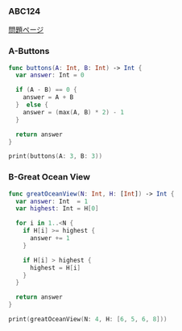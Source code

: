### ABC124
[問題ページ](https://atcoder.jp/contests/abc124/tasks)

### A-Buttons
```Swift
func buttons(A: Int, B: Int) -> Int {
  var answer: Int = 0

  if (A - B) == 0 {
    answer = A + B
  }  else {
    answer = (max(A, B) * 2) - 1
  }

  return answer
}

print(buttons(A: 3, B: 3))

```

### B-Great Ocean View
```Swift
func greatOceanView(N: Int, H: [Int]) -> Int {
  var answer: Int  = 1
  var highest: Int = H[0]

  for i in 1..<N {
    if H[i] >= highest {
      answer += 1
    }

    if H[i] > highest {
      highest = H[i]
    }
  }

  return answer
}

print(greatOceanView(N: 4, H: [6, 5, 6, 8]))

```

